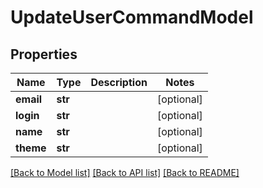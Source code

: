 # UpdateUserCommandModel

## Properties
Name | Type | Description | Notes
------------ | ------------- | ------------- | -------------
**email** | **str** |  | [optional] 
**login** | **str** |  | [optional] 
**name** | **str** |  | [optional] 
**theme** | **str** |  | [optional] 

[[Back to Model list]](../README.md#documentation-for-models) [[Back to API list]](../README.md#documentation-for-api-endpoints) [[Back to README]](../README.md)


